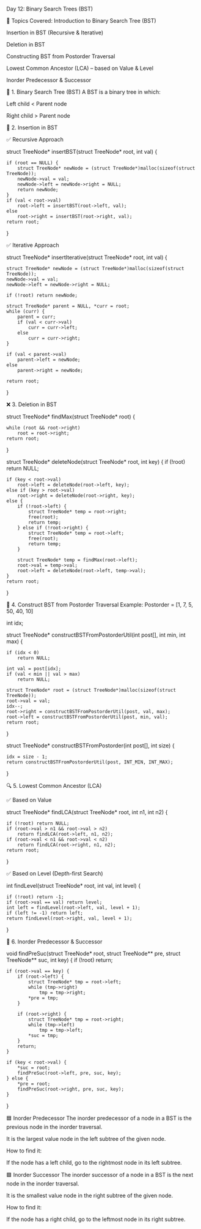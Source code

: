  Day 12: Binary Search Trees (BST)

 📅 Topics Covered:
Introduction to Binary Search Tree (BST)

Insertion in BST (Recursive & Iterative)

Deletion in BST

Constructing BST from Postorder Traversal

Lowest Common Ancestor (LCA) – based on Value & Level

Inorder Predecessor & Successor

🌳 1. Binary Search Tree (BST)
A BST is a binary tree in which:

Left child < Parent node

Right child > Parent node

🔧 2. Insertion in BST

✅ Recursive Approach

struct TreeNode* insertBST(struct TreeNode* root, int val) {

    if (root == NULL) {
        struct TreeNode* newNode = (struct TreeNode*)malloc(sizeof(struct TreeNode));
        newNode->val = val;
        newNode->left = newNode->right = NULL;
        return newNode;
    }
    if (val < root->val)
        root->left = insertBST(root->left, val);
    else
        root->right = insertBST(root->right, val);
    return root;
}

✅ Iterative Approach

struct TreeNode* insertIterative(struct TreeNode* root, int val) {

    struct TreeNode* newNode = (struct TreeNode*)malloc(sizeof(struct TreeNode));
    newNode->val = val;
    newNode->left = newNode->right = NULL;

    if (!root) return newNode;

    struct TreeNode* parent = NULL, *curr = root;
    while (curr) {
        parent = curr;
        if (val < curr->val)
            curr = curr->left;
        else
            curr = curr->right;
    }

    if (val < parent->val)
        parent->left = newNode;
    else
        parent->right = newNode;

    return root;
}

❌ 3. Deletion in BST

struct TreeNode* findMax(struct TreeNode* root) {

    while (root && root->right)
        root = root->right;
    return root;
}

struct TreeNode* deleteNode(struct TreeNode* root, int key) {
    if (!root) return NULL;

    if (key < root->val)
        root->left = deleteNode(root->left, key);
    else if (key > root->val)
        root->right = deleteNode(root->right, key);
    else {
        if (!root->left) {
            struct TreeNode* temp = root->right;
            free(root);
            return temp;
        } else if (!root->right) {
            struct TreeNode* temp = root->left;
            free(root);
            return temp;
        }

        struct TreeNode* temp = findMax(root->left);
        root->val = temp->val;
        root->left = deleteNode(root->left, temp->val);
    }
    return root;
}

🧩 4. Construct BST from Postorder Traversal
Example: Postorder = [1, 7, 5, 50, 40, 10]

int idx;

struct TreeNode* constructBSTFromPostorderUtil(int post[], int min, int max) {

    if (idx < 0)
        return NULL;

    int val = post[idx];
    if (val < min || val > max)
        return NULL;

    struct TreeNode* root = (struct TreeNode*)malloc(sizeof(struct TreeNode));
    root->val = val;
    idx--;
    root->right = constructBSTFromPostorderUtil(post, val, max);
    root->left = constructBSTFromPostorderUtil(post, min, val);
    return root;
}

struct TreeNode* constructBSTFromPostorder(int post[], int size) {

    idx = size - 1;
    return constructBSTFromPostorderUtil(post, INT_MIN, INT_MAX);
}

🔍 5. Lowest Common Ancestor (LCA)

✅ Based on Value

struct TreeNode* findLCA(struct TreeNode* root, int n1, int n2) {

    if (!root) return NULL;
    if (root->val > n1 && root->val > n2)
        return findLCA(root->left, n1, n2);
    if (root->val < n1 && root->val < n2)
        return findLCA(root->right, n1, n2);
    return root;
}

✅ Based on Level (Depth-first Search)

int findLevel(struct TreeNode* root, int val, int level) {

    if (!root) return -1;
    if (root->val == val) return level;
    int left = findLevel(root->left, val, level + 1);
    if (left != -1) return left;
    return findLevel(root->right, val, level + 1);
}

🔁 6. Inorder Predecessor & Successor

void findPreSuc(struct TreeNode* root, struct TreeNode** pre, struct TreeNode** suc, int key) {
    if (!root) return;

    if (root->val == key) {
        if (root->left) {
            struct TreeNode* tmp = root->left;
            while (tmp->right)
                tmp = tmp->right;
            *pre = tmp;
        }

        if (root->right) {
            struct TreeNode* tmp = root->right;
            while (tmp->left)
                tmp = tmp->left;
            *suc = tmp;
        }
        return;
    }

    if (key < root->val) {
        *suc = root;
        findPreSuc(root->left, pre, suc, key);
    } else {
        *pre = root;
        findPreSuc(root->right, pre, suc, key);
    }
}

🟦 Inorder Predecessor
The inorder predecessor of a node in a BST is the previous node in the inorder traversal.

It is the largest value node in the left subtree of the given node.

How to find it:

If the node has a left child, go to the rightmost node in its left subtree.

🟩 Inorder Successor
The inorder successor of a node in a BST is the next node in the inorder traversal.

It is the smallest value node in the right subtree of the given node.

How to find it:

If the node has a right child, go to the leftmost node in its right subtree.
